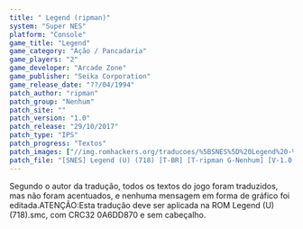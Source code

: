 ```yaml
---
title: " Legend (ripman)"
system: "Super NES"
platform: "Console"
game_title: "Legend"
game_category: "Ação / Pancadaria"
game_players: "2"
game_developer: "Arcade Zone"
game_publisher: "Seika Corporation"
game_release_date: "??/04/1994"
patch_author: "ripman"
patch_group: "Nenhum"
patch_site: ""
patch_version: "1.0"
patch_release: "29/10/2017"
patch_type: "IPS"
patch_progress: "Textos"
patch_images: ["//img.romhackers.org/traducoes/%5BSNES%5D%20Legend%20-%20ripman%20-%201.png","//img.romhackers.org/traducoes/%5BSNES%5D%20Legend%20-%20ripman%20-%202.png","//img.romhackers.org/traducoes/%5BSNES%5D%20Legend%20-%20ripman%20-%203.png"]
patch_file: "[SNES] Legend (U) (718) [T-BR] [T-ripman G-Nenhum] [V-1.0 A-2017].7z"
---
```

Segundo o autor da tradução, todos os textos do jogo foram traduzidos, mas não foram acentuados, e nenhuma mensagem em forma de gráfico foi editada.ATENÇÃO:Esta tradução deve ser aplicada na ROM Legend (U) (718).smc, com CRC32 0A6DD870 e sem cabeçalho.